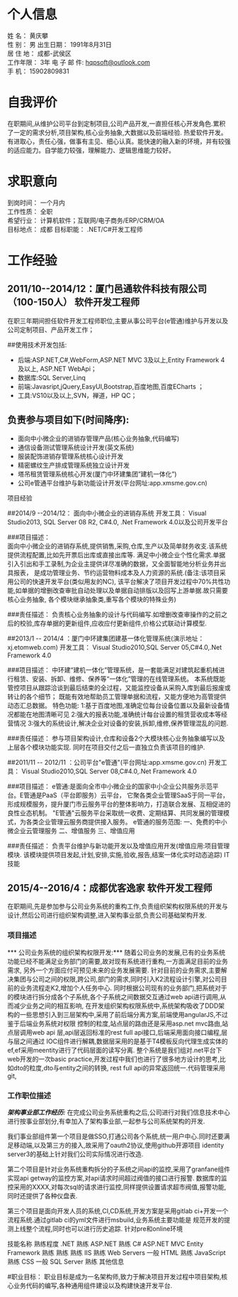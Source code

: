 # 个人信息

姓 名： 黄庆攀  
性 别： 男 
出生日期： 1991年8月31日  
居 住 地： 成都-武侯区  
工作年限： 3年 
电 子 邮 件: hqpsoft@outlook.com  
手 机： 15902809831 
# 自我评价

在职期间,从维护公司平台到定制项目,公司产品开发,一直担任核心开发角色.累积了一定的需求分析,项目架构,核心业务抽象,大数据以及前端经验. 热爱软件开发。
有进取心，责任心强，做事有主见、细心认真。能快速的融入新的环境，并有较强的适应能力。自学能力较强，理解能力、逻辑思维能力较好。 

# 求职意向

到岗时间： 一个月内  
工作性质： 全职  
希望行业： 计算机软件；互联网/电子商务/ERP/CRM/OA  
目标地点： 成都 目标职能： .NET/C#开发工程师 

# 工作经验

## 2011/10--2014/12：厦门邑通软件科技有限公司（100-150人） 软件开发工程师
在职三年期间担任软件开发工程师职位,主要从事公司平台(e管通)维护与开发以及公司定制项目、产品开发工作； 

##使用技术开发包括: 
* 后端:ASP.NET,C#,WebForm,ASP.NET MVC 3及以上,Entity Framework 4及以上, ASP.NET WebApi； 
* 数据库:SQL Server,Linq 
* 前端:Javasript,jQuery,EasyUI,Bootstrap,百度地图,百度ECharts ； 
* 工具:VS10以及以上,SVN，禅道，HP QC；  
 
## 负责参与项目如下(时间降序): 
* 面向中小微企业的进销存管理产品(核心业务抽象,代码编写)
* 通信设备测试管理系统设计开发(英文系统) 
* 服装配饰进销存管理系统核心设计开发 
* 精密螺纹生产排成管理系统独立设计开发 
* 塔吊租赁管理系统核心开发(厦门中环建集团”建机一体化”) 
* 公司e管通平台维护与新功能设计开发(平台网址:app.xmsme.gov.cn) 

项目经验

##2014/9 --2014/12：
面向中小微企业的进销存系统 开发工具： Visual Studio2013, SQL Server 08 R2, C#4.0, .Net Framework 4.0以及公司开发平台

###项目描述：   
面向中小微企业的进销存系统,提供销售,采购,仓库,生产以及简单财务收支.该系统提供流程配置,比如先开票后出库或直接出库等.
满足中小微企业个性化需求.单据引入引出和手工录制,为企业主提供详尽准确的数据，又全面智能地分析业务并出具报表，
是成功管理业务、节约运营物料成本及人力资源的系统.(备注:该项目采用公司的快速开发平台(类似用友的NC),
该平台解决了项目开发过程中70%共性功能,如单据的增删改查审批自动处理以及单据自动排版以及回写上游单据.故只需要核心业务抽象,
各个模块继承抽象类,重写各个模块的特殊业务)  

###责任描述：
负责核心业务抽象的设计与代码编写.如增删改查审操作的之前之后的校验,库存单据的更新组件,应收应付更新组件,价格公式联动计算模型. 

##2013/1 -- 2014/4 ：厦门中环建集团建基一体化管理系统(演示地址：xj.etomweb.com) 
开发工具： Visual Studio2010,SQL Server 05,C#4.0,.Net Framework 4.0 

###项目描述： 
中环建“建机一体化”管理系统，是一套能满足对建筑起重机械进行租赁、安装、拆卸、维修、保养等“一体化”管理的在线管理系统。
本系统既能管控项目从跟踪洽谈到最后结束的全过程，又能监控设备从采购入库到最后报废或转让的各个细节；
既能有效地帮助员工管理单据和流程，又能方便地为高管提供动态汇总数据。
特色功能: 
1:基于百度地图,准确定位每台设备位置以及最新设备情况都能在地图清晰可见
2:强大的报表功能,准确统计每台设置的租赁营收成本等经营情况
3:强大的系统设计,解决企业对设备的安装,拆卸,维修,保养管理混乱的问题. 

###责任描述： 
参与项目架构设计,仓库和设备2个大模块核心业务抽象编写以及上层各个模块功能实现. 
同时在项目交付之后一直独立负责该项目的维护. 

##2011/11 -- 2012/11 ：公司平台"e管通"(平台网址:app.xmsme.gov.cn) 
开发工具： Visual Studio2010,SQL Server 08,C#4.0,.Net Framework 4.0 

###项目描述： 
e管通:是面向全市中小微企业的国家中小企业公共服务示范平台。E管通是PaaS（平台即服务）云平台，
它聚各类企业管理SaaS于同一平台，形成规模服务，提升厦门市云服务平台的整体影响力，打造联合发展、互相促进的良性业态机制。
"E管通"云服务平台采取统一收费、定期结算、共同发展的管理模式，为各类企业管理云服务商提供接入服务。
e管通的服务范围: 一、免费的中小微企业云管理服务 二、增值服务 三、增值应用 

###责任描述： 
负责平台维护与新功能开发以及增值应用开发(增值应用:项目管理模块.
该模块提供项目发起,计划,安排,实施,验收,报告,结案一体化实时动态追踪) IT技能


## 2015/4--2016/4：成都优客逸家  软件开发工程师
在职期间,先是参加参与公司业务系统的重构工作,负责组织架构权限系统的开发与设计,然后公司进行组织架构调整,进入架构事业部,负责公司基础架构开发.

### 项目描述
*** 公司业务系统的组织架构权限开发:*** 随着公司业务的发展,已有的业务系统功能已经不能满足业务部门的需要,故对现有系统进行重构,一方面满足目前的业务需求,
另外一个方面应付可预见未来的业务发展需要.
针对目前的业务需求,主要解决集团与公司之间的权限,跨公司,部门的需求,同时引入K2流程设计引擎,对公司目前的业务流程走K2,增加个人任务中心.
同时根据公司现有的业务部门,把系统对于的模块进行拆分成各个子系统,各个子系统之间数据交互通过web api进行调用,从而减少业务之间的相互影响,
在开发组织架构权限系统中,系统架构吸收了DDD架构的一些思想引入到三层架构中,采用了前后端分离方案,前端使用angularJS,不过鉴于后端业务系统对权限
控制的粒度,站点层的路由还是采用asp.net mvc路由,站点层调用web api 层,api层返回标准的rest full api接口,后端采用面向接口编程,层与层之间通过
IOC组件进行解耦,数据层采用的是基于T4模板反向代理生成实体的ef,ef采用meentity进行了代码层面的读写分离.
整个系统是我们组对.net平台下web开发的一次basic practice,开发过程中我们也进行了很多地方设计的思考,比如dto的粒度,dto与entity之间的转换,
rest full api的异常返回统一.代码管理采用git,

### 工作职位描述
***架构事业部工作经历:*** 在完成公司业务系统重构之后,公司进行对我们信息技术中心进行按事业部划分,有幸加入了架构事业部,一起参与公司系统架构的开发. 

我们事业部组件第一个项目是做SSO,打通公司各个系统,统一用户中心.同时还要满足移动端,以及第三方的接入,故采用了oauth2协议,使用github开源项目
identity server3的基础上针对我们公司实际情况进行改造. 

第二个项目是针对业务系统重构拆分的子系统之间api的监控,采用了granfane组件实现api getway的监控方案,对api请求时间超过阀值的接口进行报警.
数据库的监控采用的XXXX,对每次sql的请求进行监控,同样提供设置请求超市阀值,报警功能,同时还提供了各种仪盘表. 

第三个项目是面向开发人员的系统,CI,CD系统,开发方案是采用gitlab ci+开发一个流程系统.通过gitlab ci的yml文件进行msbuild,业务系统主要功能是
规范开发的提测上线整个流程,同时也可以进行历史追踪.
针对pre和online环境






技能名称 
熟练程度
 .NET 
 熟练 ASP.NET 熟练 C# ASP.NET MVC Entity Framework 熟练 熟练 熟练 IIS 熟练 Web Servers 
 一般 HTML 熟练 JavaScript 熟练 CSS 一般 SQL Server 熟练 其他信息

#职业目标： 
职业目标是成为一名架构师,致力于解决项目开发过程中项目架构,核心业务代码的编写,各种通用组件建设以及构建快速开发平台.